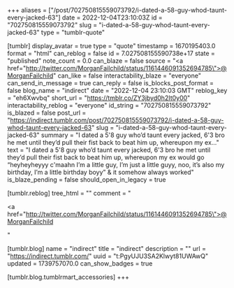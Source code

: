 +++
aliases = ["/post/702750815559073792/i-dated-a-58-guy-whod-taunt-every-jacked-63"]
date = 2022-12-04T23:10:03Z
id = "702750815559073792"
slug = "i-dated-a-58-guy-whod-taunt-every-jacked-63"
type = "tumblr-quote"

[tumblr]
display_avatar = true
type = "quote"
timestamp = 1670195403.0
format = "html"
can_reblog = false
id = 7.027508155590738e+17
state = "published"
note_count = 0.0
can_blaze = false
source = "<a href=\"http://twitter.com/MorganFailchild/status/1161446091352694785\">@MorganFailchild</a>"
can_like = false
interactability_blaze = "everyone"
can_send_in_message = true
can_reply = false
is_blocks_post_format = false
blog_name = "indirect"
date = "2022-12-04 23:10:03 GMT"
reblog_key = "eh6Xwvbq"
short_url = "https://tmblr.co/ZY3jbyd0h2It0y00"
interactability_reblog = "everyone"
id_string = "702750815559073792"
is_blazed = false
post_url = "https://indirect.tumblr.com/post/702750815559073792/i-dated-a-58-guy-whod-taunt-every-jacked-63"
slug = "i-dated-a-58-guy-whod-taunt-every-jacked-63"
summary = "I dated a 5'8 guy who’d taunt every jacked, 6'3 bro he met until they’d pull their fist back to beat him up, whereupon my ex..."
text = "I dated a 5'8 guy who&rsquo;d taunt every jacked, 6'3 bro he met until they&rsquo;d pull their fist back to beat him up, whereupon my ex would go &ldquo;heyheyheyyy c'maahn I&rsquo;m a little guy, I&rsquo;m just a little guyy, noo, it&rsquo;s also my birthday, I&rsquo;m a little birthday boyy&rdquo; &amp; it somehow always worked"
is_blaze_pending = false
should_open_in_legacy = true

[tumblr.reblog]
tree_html = ""
comment = "<p><a href=\"http://twitter.com/MorganFailchild/status/1161446091352694785\">@MorganFailchild</a></p>"

[tumblr.blog]
name = "indirect"
title = "indirect"
description = ""
url = "https://indirect.tumblr.com/"
uuid = "t:PgyUJU3SA2Klwyt81UWAwQ"
updated = 1739757070.0
can_show_badges = true

[tumblr.blog.tumblrmart_accessories]
+++
